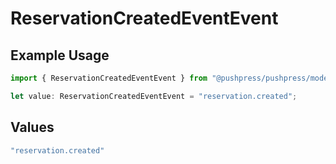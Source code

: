 # ReservationCreatedEventEvent

## Example Usage

```typescript
import { ReservationCreatedEventEvent } from "@pushpress/pushpress/models/webhooks";

let value: ReservationCreatedEventEvent = "reservation.created";
```

## Values

```typescript
"reservation.created"
```